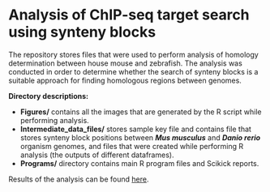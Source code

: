 # Analysis of ChIP-seq target search using synteny blocks

The repository stores files that were used to perform analysis of
homology determination between house mouse and zebrafish. The
analysis was conducted in order to determine whether the search
of synteny blocks is a suitable approach for finding homologous
regions between genomes.

**Directory descriptions:**
- **Figures/** contains all the images that are generated by the R
script while performing analysis.
- **Intermediate_data_files/** stores sample key file and contains file
that stores synteny block positions between ***Mus musculus***
and ***Danio rerio*** organism genomes, and files that were created while
performing R analysis (the outputs of different dataframes).
- **Programs/** directory contains main R program files and Scikick reports.

Results of the analysis can be found [here](https://karklas.mif.vu.lt/~dast6577/KursinisProjektas/tbx5_analysis_II.html).
